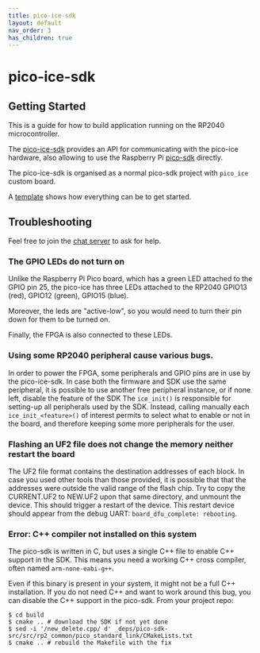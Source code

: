 ```yaml
---
title: pico-ice-sdk
layout: default
nav_order: 3
has_children: true
---
```


# pico-ice-sdk

## Getting Started

This is a guide for how to build application running on the RP2040 microcontroller.

The [pico-ice-sdk](https://github.com/tinyvision-ai-inc/pico-ice-sdk/) provides an API for communicating with the pico-ice hardware, also allowing to use the Raspberry Pi [pico-sdk](https://github.com/raspberrypi/pico-sdk/) directly.

The pico-ice-sdk is organised as a normal pico-sdk project with `pico_ice` custom board.

A [template](https://github.com/tinyvision-ai-inc/pico-ice-sdk/blob/main/template/) shows how everything can be to get started.

## Troubleshooting

Feel free to join the [chat server](https://discord.gg/sb2kwc66) to ask for help.

### The GPIO LEDs do not turn on

Unlike the Raspberry Pi Pico board, which has a green LED attached to the GPIO pin 25,
the pico-ice has three LEDs attached to the RP2040 GPIO13 (red), GPIO12 (green), GPIO15 (blue).

Moreover, the leds are "active-low", so you would need to turn their pin down for them to
be turned on.

Finally, the FPGA is also connected to these LEDs.

### Using some RP2040 peripheral cause various bugs.

In order to power the FPGA, some peripherals and GPIO pins are in use by the pico-ice-sdk.
In case both the firmware and SDK use the same peripheral, it is possible to use another free peripheral instance, or if none left, disable the feature of the SDK
The `ice_init()` is responsible for setting-up all peripherals used by the SDK.
Instead, calling manually each `ice_init_<feature>()` of interest permits to select what to enable or not in the board, and therefore keeping some more peripherals for the user.

### Flashing an UF2 file does not change the memory neither restart the board

The UF2 file format contains the destination addresses of each block.
In case you used other tools than those provided,
it is possible that that the addresses were outside the valid range of the flash chip.
Try to copy the CURRENT.UF2 to NEW.UF2 upon that same directory, and unmount the device.
This should trigger a restart of the device.
This restart device should appear from the debug UART: `board_dfu_complete: rebooting`.

### Error: C++ compiler not installed on this system

The pico-sdk is written in C, but uses a single C++ file to enable C++ support in the SDK.
This means you need a working C++ cross compiler, often named `arm-none-eabi-g++`.

Even if this binary is present in your system, it might not be a full C++ installation.
If you do not need C++ and want to work around this bug, you can disable the C++ support
in the pico-sdk. From your project repo:

```shell
$ cd build
$ cmake .. # download the SDK if not yet done
$ sed -i '/new_delete.cpp/ d' _deps/pico-sdk-src/src/rp2_common/pico_standard_link/CMakeLists.txt
$ cmake .. # rebuild the Makefile with the fix
```
